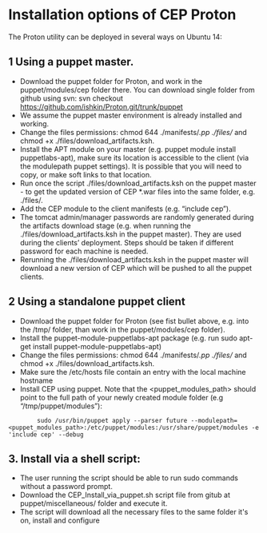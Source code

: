 # Installation options of CEP Proton

The Proton utility can be deployed in several ways on Ubuntu 14:
## 1 Using a puppet master.
 * Download the puppet folder for Proton, and work in the puppet/modules/cep folder there.
You can download single folder from github using svn:
svn checkout https://github.com/ishkin/Proton.git/trunk/puppet
 * We assume the puppet master environment is already installed and working.
 * Change the files permissions: chmod 644 ./manifests/*.pp ./files/* and chmod
+x ./files/download_artifacts.ksh.
 * Install the APT module on your master (e.g. puppet module install puppetlabs-apt),
make sure its location is accessible to the client (via the modulepath puppet settings). It is
possible that you will need to copy, or make soft links to that location.
 * Run once the script ./files/download_artifacts.ksh on the puppet master - to get the updated
version of CEP *.war files into the same folder, e.g. ./files/.
 * Add the CEP module to the client manifests (e.g. “include cep”).
 * The tomcat admin/manager passwords are randomly generated during the artifacts download
stage (e.g. when running the ./files/download_artifacts.ksh in the puppet master). They are
used during the clients’ deployment. Steps should be taken if different password for each
machine is needed.
 * Rerunning the ./files/download_artifacts.ksh in the puppet master will download a new
version of CEP which will be pushed to all the puppet clients.

## 2 Using a standalone puppet client
 * Download the puppet folder for Proton (see fist bullet above, e.g. into the /tmp/ folder, than
work in the puppet/modules/cep folder).
 * Install the puppet-module-puppetlabs-apt package (e.g. run sudo apt-get install
puppet-module-puppetlabs-apt)
 * Change the files permissions: chmod 644 ./manifests/*.pp ./files/* and chmod
    +x ./files/download_artifacts.ksh.
 * Make sure the /etc/hosts file contain an entry with the local machine hostname
 * Install CEP using puppet. Note that the <puppet_modules_path> should point to the full path
of your newly created module folder (e.g “/tmp/puppet/modules”):
```
        sudo /usr/bin/puppet apply --parser future --modulepath=<puppet_modules_path>:/etc/puppet/modules:/usr/share/puppet/modules -e 'include cep' --debug
```
## 3. Install via a shell script:
 * The user running the script should be able to run sudo commands without a password prompt.
 * Download the CEP_Install_via_puppet.sh script file from gitub at puppet/miscellaneous/
folder and execute it.
 * The script will download all the necessary files to the same folder it's on, install and configure
